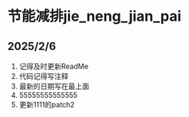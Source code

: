 # 节能减排jie_neng_jian_pai
## 2025/2/6
1. 记得及时更新ReadMe
2. 代码记得写注释
3. 最新的日期写在最上面
4. 55555555555555
5. 更新1111的patch2
